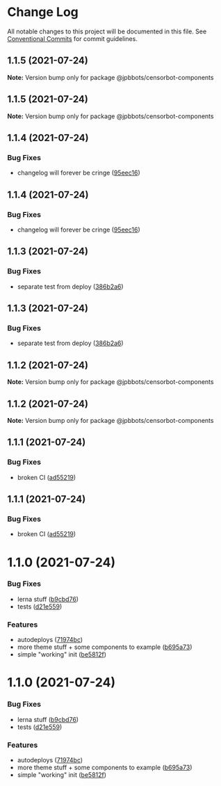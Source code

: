 # Change Log

All notable changes to this project will be documented in this file.
See [Conventional Commits](https://conventionalcommits.org) for commit guidelines.

## 1.1.5 (2021-07-24)

**Note:** Version bump only for package @jpbbots/censorbot-components





## 1.1.5 (2021-07-24)

**Note:** Version bump only for package @jpbbots/censorbot-components





## 1.1.4 (2021-07-24)


### Bug Fixes

* changelog will forever be cringe ([95eec16](https://github.com/JPBBots/censorbot-components/commit/95eec16c97e0fa523e8ca15d3fc4f79e11f95ee1))





## 1.1.4 (2021-07-24)


### Bug Fixes

* changelog will forever be cringe ([95eec16](https://github.com/JPBBots/censorbot-components/commit/95eec16c97e0fa523e8ca15d3fc4f79e11f95ee1))





## 1.1.3 (2021-07-24)


### Bug Fixes

* separate test from deploy ([386b2a6](https://github.com/JPBBots/censorbot-components/commit/386b2a67ca7d5ab29fce74e26abf8ce4a4e44192))





## 1.1.3 (2021-07-24)


### Bug Fixes

* separate test from deploy ([386b2a6](https://github.com/JPBBots/censorbot-components/commit/386b2a67ca7d5ab29fce74e26abf8ce4a4e44192))





## 1.1.2 (2021-07-24)

**Note:** Version bump only for package @jpbbots/censorbot-components





## 1.1.2 (2021-07-24)

**Note:** Version bump only for package @jpbbots/censorbot-components





## 1.1.1 (2021-07-24)


### Bug Fixes

* broken CI ([ad55219](https://github.com/JPBBots/censorbot-components/commit/ad552199c655970fa9b5c69aa016359a6bef6939))





## 1.1.1 (2021-07-24)


### Bug Fixes

* broken CI ([ad55219](https://github.com/JPBBots/censorbot-components/commit/ad552199c655970fa9b5c69aa016359a6bef6939))





# 1.1.0 (2021-07-24)


### Bug Fixes

* lerna stuff ([b9cbd76](https://github.com/JPBBots/censorbot-components/commit/b9cbd76d047c236e371c3d7e45e6c2f6e3b38e4a))
* tests ([d21e559](https://github.com/JPBBots/censorbot-components/commit/d21e55977a9e35df3a3f3aa182f1a15726f43149))


### Features

* autodeploys ([71974bc](https://github.com/JPBBots/censorbot-components/commit/71974bc5abdd294bc451aca81486ee1badd2f41c))
* more theme stuff + some components to example ([b695a73](https://github.com/JPBBots/censorbot-components/commit/b695a736ebdb01b615a77ad62f7fa055876fe34e))
* simple "working" init ([be5812f](https://github.com/JPBBots/censorbot-components/commit/be5812f22b312e352403a4ef90e3100290ddba23))





# 1.1.0 (2021-07-24)


### Bug Fixes

* lerna stuff ([b9cbd76](https://github.com/JPBBots/censorbot-components/commit/b9cbd76d047c236e371c3d7e45e6c2f6e3b38e4a))
* tests ([d21e559](https://github.com/JPBBots/censorbot-components/commit/d21e55977a9e35df3a3f3aa182f1a15726f43149))


### Features

* autodeploys ([71974bc](https://github.com/JPBBots/censorbot-components/commit/71974bc5abdd294bc451aca81486ee1badd2f41c))
* more theme stuff + some components to example ([b695a73](https://github.com/JPBBots/censorbot-components/commit/b695a736ebdb01b615a77ad62f7fa055876fe34e))
* simple "working" init ([be5812f](https://github.com/JPBBots/censorbot-components/commit/be5812f22b312e352403a4ef90e3100290ddba23))
